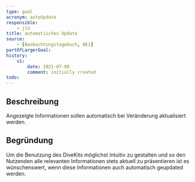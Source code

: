 ```yaml
---
type: goal
acronym: autoUpdate
responsible: 
    - jlü
title: automatisches Update
source: 
    - [Beobachtungstagebuch, BE1]
partOfLargerGoal: 
history:
    v1:
        date: 2021-07-08
        comment: initially created
todo: 
---
```


## Beschreibung

Angezeigte Informationen sollen automatisch bei Veränderung aktualisiert werden.

## Begründung

Um die Benutzung des DiveKits möglichst intuitiv zu gestalten und so den Nutzenden alle relevanten Informationen stets aktuell
zu präsentieren ist es wünschenswert, wenn diese Informationen auch automatisch geupdated werden.

